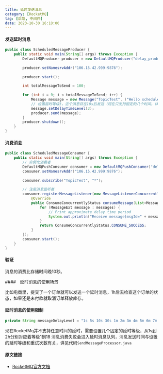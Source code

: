 ```yaml
---
title: 延时发送消息
category: [RocketMQ]
tag: [后端, 中间件]
date: 2023-10-30 16:10:00
---
```



#### 发送延时消息

```java
public class ScheduledMessageProducer {
    public static void main(String[] args) throws Exception {
        DefaultMQProducer producer = new DefaultMQProducer("delay_producer_group");
        
        producer.setNamesrvAddr("106.15.42.999:9876");
        
        producer.start();
        
        int totalMessageToSend = 100;
        
        for (int i = 0; i < totalMessageToSend; i++) {
            Message message = new Message("TopicTest", ("Hello scheduled message " + i).getBytes(StandardCharsets.UTF_8));
            // 设置延时等级3，这个消息将在10s后发送（现在只支持固定的几个时间，详情查看delayTimeLevel）
            message.setDelayTimeLevel(3);
            producer.send(message);
        }
        producer.shutdown();
    }
}
```

#### 消费消息

```java
public class ScheduledMessageConsumer {
    public static void main(String[] args) throws Exception {
        // 实例化消费者
        DefaultMQPushConsumer consumer = new DefaultMQPushConsumer("delay_consumer_group");
        consumer.setNamesrvAddr("106.15.42.999:9876");
        
        consumer.subscribe("TopicTest", "*");
        
        // 注册消息监听者
        consumer.registerMessageListener(new MessageListenerConcurrently() {
            @Override
            public ConsumeConcurrentlyStatus consumeMessage(List<MessageExt> messages, ConsumeConcurrentlyContext context) {
                for (MessageExt message : messages) {
                    // Print approximate delay time period
                    System.out.println("Receive message[msgId=" + message.getMsgId() + "] " + (System.currentTimeMillis() - message.getBornTimestamp()) + "ms later");
                }
                return ConsumeConcurrentlyStatus.CONSUME_SUCCESS;
            }
        });
        consumer.start();
    }
}
```

#### 验证

消息的消费比存储时间晚10秒。

####　延时消息的使用场景

比如电商里，提交了一个订单就可以发送一个延时消息，1h后去检查这个订单的状态，如果还是未付款就取消订单释放库存。

#### 延时消息的使用限制

```java
private String messageDelayLevel = "1s 5s 10s 30s 1m 2m 3m 4m 5m 6m 7m 8m 9m 10m 20m 30m 1h 2h";
```

现在RocketMq并不支持任意时间的延时，需要设置几个固定的延时等级，从1s到2h分别对应着等级1到18 消息消费失败会进入延时消息队列，消息发送时间与设置的延时等级和重试次数有关，详见代码`SendMessageProcessor.java`

#### 原文链接

- [RocketMQ官方文档](https://github.com/apache/rocketmq/blob/master/docs/cn/RocketMQ_Example.md)

